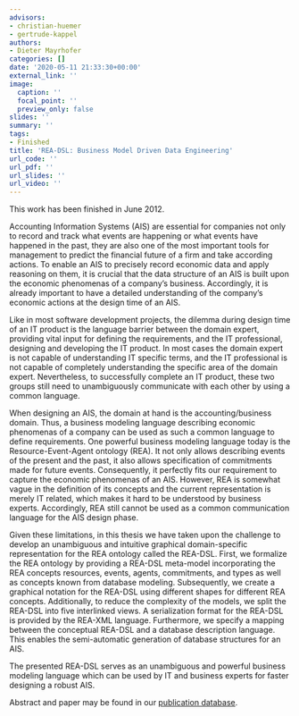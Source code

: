 ```yaml
---
advisors:
- christian-huemer
- gertrude-kappel
authors:
- Dieter Mayrhofer
categories: []
date: '2020-05-11 21:33:30+00:00'
external_link: ''
image:
  caption: ''
  focal_point: ''
  preview_only: false
slides: ''
summary: ''
tags:
- Finished
title: 'REA-DSL: Business Model Driven Data Engineering'
url_code: ''
url_pdf: ''
url_slides: ''
url_video: ''
---
```


This work has been finished in June 2012.

Accounting Information Systems (AIS) are essential for companies not only to record and track what events are happening or what events have happened in the past, they are also one of the most important tools for management to predict the financial future of a firm and take according actions. To enable an AIS to precisely record economic data and apply reasoning on them, it is crucial that the data structure of an AIS is built upon the economic phenomenas of a company’s business. Accordingly, it is already important to have a detailed understanding of the company’s economic actions at the design time of an AIS.

Like in most software development projects, the dilemma during design time of an IT product is the language barrier between the domain expert, providing vital input for defining the requirements, and the IT professional, designing and developing the IT product. In most cases the domain expert is not capable of understanding IT specific terms, and the IT professional is not capable of completely understanding the specific area of the domain expert. Nevertheless, to successfully complete an IT product, these two groups still need to unambiguously communicate with each other by using a common language.

When designing an AIS, the domain at hand is the accounting/business domain. Thus, a business modeling language describing economic phenomenas of a company can be used as such a common language to define requirements. One powerful business modeling language today is the Resource-Event-Agent ontology (REA). It not only allows describing events of the present and the past, it also allows specification of commitments made for future events. Consequently, it perfectly fits our requirement to capture the economic phenomenas of an AIS. However, REA is somewhat vague in the definition of its concepts and the current representation is merely IT related, which makes it hard to be understood by business experts. Accordingly, REA still cannot be used as a common communication language for the AIS design phase.

Given these limitations, in this thesis we have taken upon the challenge to develop an unambiguous and intuitive graphical domain-specific representation for the REA ontology called the REA-DSL. First, we formalize the REA ontology by providing a REA-DSL meta-model incorporating the REA concepts resources, events, agents, commitments, and types as well as concepts known from database modeling. Subsequently, we create a graphical notation for the REA-DSL using different shapes for different REA concepts. Additionally, to reduce the complexity of the models, we split the REA-DSL into five interlinked views. A serialization format for the REA-DSL is provided by the REA-XML language. Furthermore, we specify a mapping between the conceptual REA-DSL and a database description language. This enables the semi-automatic generation of database structures for an AIS.

The presented REA-DSL serves as an unambiguous and powerful business modeling language which can be used by IT and business experts for faster designing a robust AIS.

Abstract and paper may be found in our <a class="external" href="http://publik.tuwien.ac.at/showentry.php?ID=223117&amp;lang=2">publication database</a>.